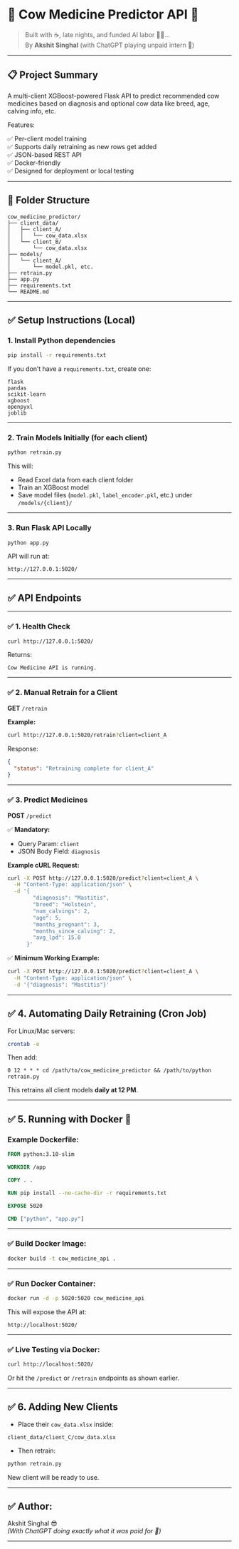 # 🐄 Cow Medicine Predictor API 🚀

> Built with ☕️, late nights, and funded AI labor 😤🤖...  
> By **Akshit Singhal** (with ChatGPT playing unpaid intern 🤖)

---

## 📋 Project Summary

A multi-client XGBoost-powered Flask API to predict recommended cow medicines based on diagnosis and optional cow data like breed, age, calving info, etc.

Features:

✅ Per-client model training  
✅ Supports daily retraining as new rows get added  
✅ JSON-based REST API  
✅ Docker-friendly  
✅ Designed for deployment or local testing  

---

## 📂 Folder Structure

```
cow_medicine_predictor/
├── client_data/
│   ├── client_A/
│   │   └── cow_data.xlsx
│   └── client_B/
│       └── cow_data.xlsx
├── models/
│   └── client_A/
│       └── model.pkl, etc.
├── retrain.py
├── app.py
├── requirements.txt
└── README.md
```

---

## ✅ Setup Instructions (Local)

### 1. Install Python dependencies

```bash
pip install -r requirements.txt
```

If you don’t have a `requirements.txt`, create one:

```
flask
pandas
scikit-learn
xgboost
openpyxl
joblib
```

---

### 2. Train Models Initially (for each client)

```bash
python retrain.py
```

This will:

- Read Excel data from each client folder  
- Train an XGBoost model  
- Save model files (`model.pkl`, `label_encoder.pkl`, etc.) under `/models/{client}/`

---

### 3. Run Flask API Locally

```bash
python app.py
```

API will run at:

```
http://127.0.0.1:5020/
```

---

## ✅ API Endpoints

---

### ✅ 1. Health Check

```bash
curl http://127.0.0.1:5020/
```

Returns:

```
Cow Medicine API is running.
```

---

### ✅ 2. Manual Retrain for a Client

**GET** `/retrain`

**Example:**

```bash
curl http://127.0.0.1:5020/retrain?client=client_A
```

Response:

```json
{
  "status": "Retraining complete for client_A"
}
```

---

### ✅ 3. Predict Medicines

**POST** `/predict`

✅ **Mandatory:**

- Query Param: `client`
- JSON Body Field: `diagnosis`

**Example cURL Request:**

```bash
curl -X POST http://127.0.0.1:5020/predict?client=client_A \
  -H "Content-Type: application/json" \
  -d '{
        "diagnosis": "Mastitis",
        "breed": "Holstein",
        "num_calvings": 2,
        "age": 5,
        "months_pregnant": 3,
        "months_since_calving": 2,
        "avg_lpd": 15.0
      }'
```

✅ **Minimum Working Example:**

```bash
curl -X POST http://127.0.0.1:5020/predict?client=client_A \
  -H "Content-Type: application/json" \
  -d '{"diagnosis": "Mastitis"}'
```

---

## ✅ 4. Automating Daily Retraining (Cron Job)

For Linux/Mac servers:

```bash
crontab -e
```

Then add:

```
0 12 * * * cd /path/to/cow_medicine_predictor && /path/to/python retrain.py
```

This retrains all client models **daily at 12 PM**.

---

## ✅ 5. Running with Docker 🐳

### Example Dockerfile:

```dockerfile
FROM python:3.10-slim

WORKDIR /app

COPY . .

RUN pip install --no-cache-dir -r requirements.txt

EXPOSE 5020

CMD ["python", "app.py"]
```

---

### ✅ Build Docker Image:

```bash
docker build -t cow_medicine_api .
```

---

### ✅ Run Docker Container:

```bash
docker run -d -p 5020:5020 cow_medicine_api
```

This will expose the API at:

```
http://localhost:5020/
```

---

### ✅ Live Testing via Docker:

```bash
curl http://localhost:5020/
```

Or hit the `/predict` or `/retrain` endpoints as shown earlier.

---

## ✅ 6. Adding New Clients

- Place their `cow_data.xlsx` inside:

```
client_data/client_C/cow_data.xlsx
```

- Then retrain:

```bash
python retrain.py
```

New client will be ready to use.

---

## ✅ Author:

Akshit Singhal 😎  
*(With ChatGPT doing exactly what it was paid for 💸)*  

---

